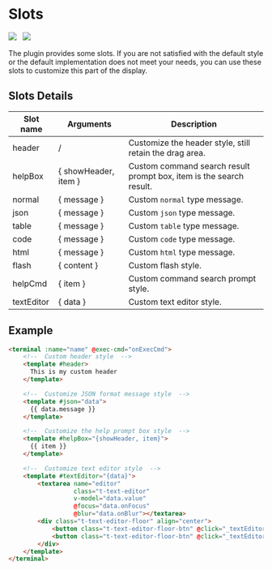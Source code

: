 # Slots

<img src="https://shields.io/github/package-json/v/tzfun/vue-web-terminal/vue2" style="margin-right: 8px;">
<img src="https://shields.io/github/package-json/v/tzfun/vue-web-terminal/vue3" style="margin-right: 8px;">

The plugin provides some slots. If you are not satisfied with the default style or the default implementation does 
not meet your needs, you can use these slots to customize this part of the display.

## Slots Details

| Slot name    | Arguments            | Description                                                         |
|--------------|----------------------|---------------------------------------------------------------------|
| header       | /                    | Customize the header style, still retain the drag area.             |
| helpBox      | { showHeader, item } | Custom command search result prompt box, item is the search result. |
| normal       | { message }          | Custom `normal` type message.                                       |
| json         | { message }          | Custom `json` type message.                                         |
| table        | { message }          | Custom `table` type message.                                        |
| code         | { message }          | Custom `code` type message.                                         |
| html         | { message }          | Custom `html` type message.                                         |
| flash        | { content }          | Custom flash style.                                                 |
| helpCmd      | { item }             | Custom command search prompt style.                                 |
| textEditor   | { data }             | Custom text editor style.                                           |

## Example

```html
<terminal :name="name" @exec-cmd="onExecCmd">
    <!--  Custom header style  -->
    <template #header>
      This is my custom header
    </template>

    <!--  Customize JSON format message style  -->
    <template #json="data">
      {{ data.message }}
    </template>

    <!--  Customize the help prompt box style  -->
    <template #helpBox="{showHeader, item}">
      {{ item }}
    </template>

    <!--  Customize text editor style  -->
    <template #textEditor="{data}">
        <textarea name="editor" 
                  class="t-text-editor" 
                  v-model="data.value" 
                  @focus="data.onFocus" 
                  @blur="data.onBlur"></textarea>
        <div class="t-text-editor-floor" align="center">
            <button class="t-text-editor-floor-btn" @click="_textEditorClose(false)">Cancel</button>
            <button class="t-text-editor-floor-btn" @click="_textEditorClose(true)">Save & Close(Ctrl + S)</button>
        </div>
    </template>
</terminal>
```

<CommentService></CommentService>
